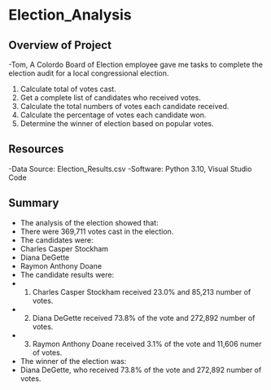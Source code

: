 # Election_Analysis
## Overview of Project
-Tom, A Colordo Board of Election employee gave me tasks to complete the election audit for a local congressional election.
1. Calculate total of votes cast.
2. Get a complete list of candidates who received votes.
3. Calculate the total numbers of votes each candidate received.
4. Calculate the percentage of votes each candidate won.
5. Determine the winner of election based on popular votes.

## Resources
-Data Source: Election_Results.csv
-Software: Python 3.10, Visual Studio Code

## Summary
- The analysis of the election showed that:
-   There were 369,711 votes cast in the election.
- The candidates were:
-   Charles Casper Stockham
-   Diana DeGette
-   Raymon Anthony Doane
- The candidate results were:
-   1. Charles Casper Stockham received 23.0% and 85,213 number of votes.
-   2. Diana DeGette received 73.8% of the vote and 272,892 number of votes.
-   3. Raymon Anthony Doane received 3.1% of the vote and 11,606 numer of votes.
- The winner of the election was:
-   Diana DeGette, who received 73.8% of the vote and 272,892 number of votes.
